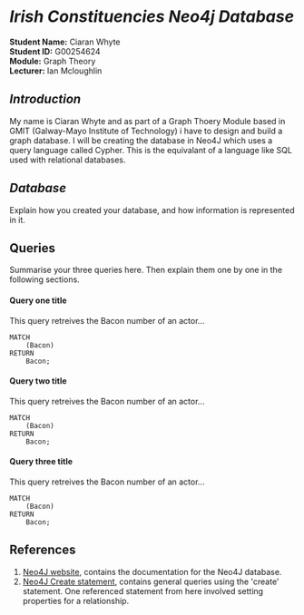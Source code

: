 # **_Irish Constituencies Neo4j Database_**

**Student Name:** Ciaran Whyte </br>
**Student ID:** G00254624 </br>
**Module:** Graph Theory </br>
**Lecturer:** Ian Mcloughlin </br>

## **_Introduction_**
My name is Ciaran Whyte and as part of a Graph Thoery Module based in GMIT (Galway-Mayo Institute of Technology) i have to design and build a
graph database. I will be creating the database in Neo4J which uses a query language called Cypher. This is the equivalant of a language like SQL used
with relational databases.

## **_Database_**
Explain how you created your database, and how information is represented in it.

## Queries
Summarise your three queries here.
Then explain them one by one in the following sections.

#### Query one title
This query retreives the Bacon number of an actor...
```cypher
MATCH
	(Bacon)
RETURN
	Bacon;
```

#### Query two title
This query retreives the Bacon number of an actor...
```cypher
MATCH
	(Bacon)
RETURN
	Bacon;
```

#### Query three title
This query retreives the Bacon number of an actor...
```cypher
MATCH
	(Bacon)
RETURN
	Bacon;
```

## References
1. [Neo4J website](http://neo4j.com/), contains the documentation for the Neo4J database.
2. [Neo4J Create statement](http://neo4j.com/docs/stable/query-create.html), contains general queries using the 'create' statement. One referenced statement from here involved setting properties for a relationship.
